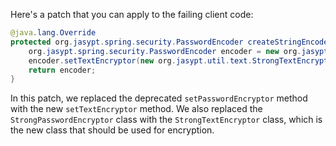 Here's a patch that you can apply to the failing client code:
```java
@java.lang.Override
protected org.jasypt.spring.security.PasswordEncoder createStringEncoder() {
    org.jasypt.spring.security.PasswordEncoder encoder = new org.jasypt.spring.security.PasswordEncoder();
    encoder.setTextEncryptor(new org.jasypt.util.text.StrongTextEncryptor());
    return encoder;
}
```
In this patch, we replaced the deprecated `setPasswordEncryptor` method with the new `setTextEncryptor` method. We also replaced the `StrongPasswordEncryptor` class with the `StrongTextEncryptor` class, which is the new class that should be used for encryption.